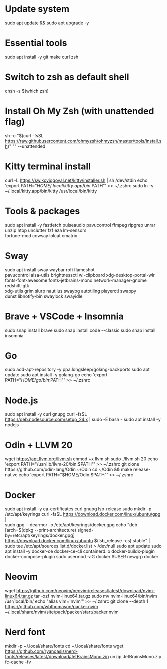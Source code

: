 # Update system
sudo apt update && sudo apt upgrade -y

# Essential tools
sudo apt install -y git make curl zsh

# Switch to zsh as default shell
chsh -s $(which zsh)

# Install Oh My Zsh (with unattended flag)
sh -c "$(curl -fsSL https://raw.githubusercontent.com/ohmyzsh/ohmyzsh/master/tools/install.sh)" "" --unattended

# Kitty terminal install
curl -L https://sw.kovidgoyal.net/kitty/installer.sh | sh /dev/stdin
echo 'export PATH="$HOME/.local/kitty.app/bin:$PATH"' >> ~/.zshrc
sudo ln -s ~/.local/kitty.app/bin/kitty /usr/local/bin/kitty

# Tools & packages
sudo apt install -y fastfetch pulseaudio pavucontrol ffmpeg ripgrep unrar unzip htop unclutter fzf eza lm-sensors \
fortune-mod cowsay lolcat cmatrix

# Sway
sudo apt install sway waybar rofi flameshot \
pavucontrol alsa-utils brightnessctl wl-clipboard xdg-desktop-portal-wlr \
fonts-font-awesome fonts-jetbrains-mono network-manager-gnome redshift-gtk \
xdg-utils grim slurp nautilus swaybg autotiling playerctl swappy \
dunst libnotify-bin swaylock swayidle

# Brave + VSCode + Insomnia
sudo snap install brave
sudo snap install code --classic
sudo snap install insomnia


# Go
sudo add-apt-repository -y ppa:longsleep/golang-backports
sudo apt update
sudo apt install -y golang-go
echo 'export PATH="$HOME/go/bin:$PATH"' >> ~/.zshrc

# Node.js
sudo apt install -y curl gnupg
curl -fsSL https://deb.nodesource.com/setup_24.x | sudo -E bash -
sudo apt install -y nodejs

# Odin + LLVM 20
wget https://apt.llvm.org/llvm.sh
chmod +x llvm.sh
sudo ./llvm.sh 20
echo 'export PATH="/usr/lib/llvm-20/bin:$PATH"' >> ~/.zshrc
git clone https://github.com/odin-lang/Odin ~/Odin
cd ~/Odin && make release-native
echo 'export PATH="$HOME/Odin:$PATH"' >> ~/.zshrc

# Docker
sudo apt install -y ca-certificates curl gnupg lsb-release
sudo mkdir -p /etc/apt/keyrings
curl -fsSL https://download.docker.com/linux/ubuntu/gpg | \
  sudo gpg --dearmor -o /etc/apt/keyrings/docker.gpg
echo "deb [arch=$(dpkg --print-architecture) signed-by=/etc/apt/keyrings/docker.gpg] \
  https://download.docker.com/linux/ubuntu $(lsb_release -cs) stable" | \
  sudo tee /etc/apt/sources.list.d/docker.list > /dev/null
sudo apt update
sudo apt install -y docker-ce docker-ce-cli containerd.io docker-buildx-plugin docker-compose-plugin
sudo usermod -aG docker $USER
newgrp docker

# Neovim
wget https://github.com/neovim/neovim/releases/latest/download/nvim-linux64.tar.gz
tar -xzf nvim-linux64.tar.gz
sudo mv nvim-linux64/bin/nvim /usr/local/bin/
echo "alias vim='nvim'" >> ~/.zshrc
git clone --depth 1 https://github.com/wbthomason/packer.nvim \
  ~/.local/share/nvim/site/pack/packer/start/packer.nvim

# Nerd font
mkdir -p ~/.local/share/fonts
cd ~/.local/share/fonts
wget https://github.com/ryanoasis/nerd-fonts/releases/latest/download/JetBrainsMono.zip
unzip JetBrainsMono.zip
fc-cache -fv
